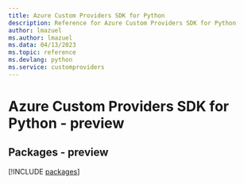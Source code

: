 ```yaml
---
title: Azure Custom Providers SDK for Python
description: Reference for Azure Custom Providers SDK for Python
author: lmazuel
ms.author: lmazuel
ms.data: 04/13/2023
ms.topic: reference
ms.devlang: python
ms.service: customproviders
---
```

# Azure Custom Providers SDK for Python - preview
## Packages - preview
[!INCLUDE [packages](custom-providers-index.md)]